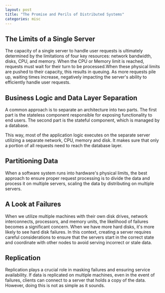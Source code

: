```yaml
---
layout: post
title: "The Promise and Perils of Distributed Systems"
categories: misc
---
```


## The Limits of a Single Server

The capacity of a single server to handle user requests is ultimately determined by the limitations of four key resources: network bandwidth, disks, CPU, and memory. When the CPU or Memory limit is reached, requests must wait for their turn to be processed.When these physical limits are pushed to their capacity, this results in queuing. As more requests pile up, waiting times increase, negatively impacting the server's ability to efficiently handle user requests.

## Business Logic and Data Layer Separation

A common approach is to separate an architecture into two parts. The first part is the stateless component responsible for exposing functionality to end users. The second part is the stateful component, which is managed by a database.

This way, most of the application logic executes on the separate server utilizing a separate network, CPU, memory and disk. It makes sure that only a portion of all requests need to reach the database layer. 

## Partitioning Data

When a software system runs into hardware's physical limits, the best approach to ensure proper request processing is to divide the data and process it on multiple servers, scaling the data by distributing on multiple servers.

## A Look at Failures

When we utilize multiple machines with their own disk drives, network interconnects, processors, and memory units, the likelihood of failures becomes a significant concern. When we have more hard disks, it's more likely to see hard disk failures. In this context, creating a server requires careful considerations to ensure that the servers start in the correct state and coordinate with other nodes to avoid serving incorrect or stale data.

## Replication

Replication plays a crucial role in masking failures and ensuring service availability. If data is replicated on multiple machines, even in the event of failures, clients can connect to a server that holds a copy of the data. However, doing this is not as simple as it sounds.

